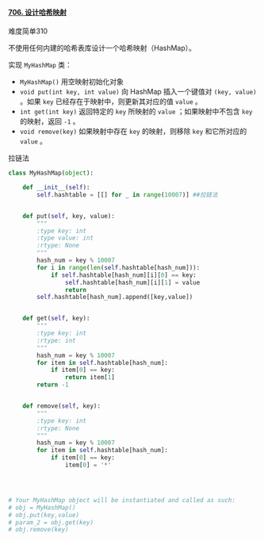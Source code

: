 #### [706. 设计哈希映射](https://leetcode.cn/problems/design-hashmap/)

难度简单310

不使用任何内建的哈希表库设计一个哈希映射（HashMap）。

实现 `MyHashMap` 类：

- `MyHashMap()` 用空映射初始化对象
- `void put(int key, int value)` 向 HashMap 插入一个键值对 `(key, value)` 。如果 `key` 已经存在于映射中，则更新其对应的值 `value` 。
- `int get(int key)` 返回特定的 `key` 所映射的 `value` ；如果映射中不包含 `key` 的映射，返回 `-1` 。
- `void remove(key)` 如果映射中存在 `key` 的映射，则移除 `key` 和它所对应的 `value` 。

 

拉链法

```python
class MyHashMap(object):

    def __init__(self):
        self.hashtable = [[] for _ in range(10007)] ##拉链法


    def put(self, key, value):
        """
        :type key: int
        :type value: int
        :rtype: None
        """
        hash_num = key % 10007
        for i in range(len(self.hashtable[hash_num])):
            if self.hashtable[hash_num][i][0] == key:
                self.hashtable[hash_num][i][1] = value
                return 
        self.hashtable[hash_num].append([key,value])


    def get(self, key):
        """
        :type key: int
        :rtype: int
        """
        hash_num = key % 10007
        for item in self.hashtable[hash_num]:
            if item[0] == key:
                return item[1]
        return -1


    def remove(self, key):
        """
        :type key: int
        :rtype: None
        """
        hash_num = key % 10007
        for item in self.hashtable[hash_num]:
            if item[0] == key:
                item[0] = '*'




# Your MyHashMap object will be instantiated and called as such:
# obj = MyHashMap()
# obj.put(key,value)
# param_2 = obj.get(key)
# obj.remove(key)
```

